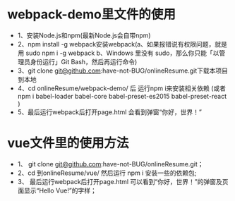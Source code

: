 

# webpack-demo里文件的使用
* 1、安装Node.js和npm(最新Node.js会自带npm)
* 2、npm install -g webpack安装webpack(a、如果报错说有权限问题，就是用 sudo npm i -g webpack 
b、Windows 里没有 sudo，那么你只能「以管理员身份运行」Git Bash，然后再运行命令)
* 3、git clone git@github.com:have-not-BUG/onlineResume.git下载本项目到本地
* 4、cd onlineResume/webpack-demo/ 后 运行npm i来安装相关依赖 (或者 npm i babel-loader babel-core babel-preset-es2015 babel-preset-react )
* 5、最后运行webpack后打开page.html 会看到弹窗“你好，世界！”

# vue文件里的使用方法

* 1、 git clone git@github.com:have-not-BUG/onlineResume.git；
* 2、cd 到onlineResume/vue/ 然后运行 npm i 安装一些的依赖包;
* 3、 最后运行webpack后打开page.html  可以看到“你好，世界！”的弹窗及页面显示“Hello Vue!”的字样；
